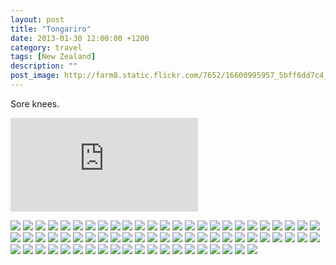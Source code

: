 ```yaml
---
layout: post
title: "Tongariro"
date: 2013-01-30 12:00:00 +1200
category: travel
tags: [New Zealand]
description: ""
post_image: http://farm8.static.flickr.com/7652/16600995957_5bff6dd7c4_o.jpg
---
```

Sore knees.

<div class="google-maps">  
<iframe src="https://www.google.com/maps/d/embed?mid=zLNzl8v_LJ0w.knDBuWFWVURg" frameborder="0" style="border:0"></iframe>  
</div>

[![](http://farm3.static.flickr.com/2883/9589188242_e69dda48a0_c.jpg)](http://farm3.static.flickr.com/2883/9589188242_e9715775d2_o.jpg)
[![](http://farm4.static.flickr.com/3792/9586394791_e66df29d50_c.jpg)](http://farm4.static.flickr.com/3792/9586394791_e7ea5c548e_o.jpg)
[![](http://farm6.static.flickr.com/5492/9586395059_04cf570ec4_c.jpg)](http://farm6.static.flickr.com/5492/9586395059_a1c77c28f3_o.jpg)
[![](http://farm4.static.flickr.com/3738/9589189594_5d1f203dfd_c.jpg)](http://farm4.static.flickr.com/3738/9589189594_517fcdd7bc_o.jpg)
[![](http://farm8.static.flickr.com/7331/9589190556_615c9908f4_c.jpg)](http://farm8.static.flickr.com/7331/9589190556_f1a1437ac7_o.jpg)
[![](http://farm8.static.flickr.com/7331/9589191178_a6c24547c7_c.jpg)](http://farm8.static.flickr.com/7331/9589191178_33ef1dc285_o.jpg)
[![](http://farm6.static.flickr.com/5326/9586397707_d092fdbf8e_c.jpg)](http://farm6.static.flickr.com/5326/9586397707_edb3b33154_o.jpg)
[![](http://farm8.static.flickr.com/7363/9589192946_0b32a49a9c_c.jpg)](http://farm8.static.flickr.com/7363/9589192946_b1eb29b845_o.jpg)
[![](http://farm6.static.flickr.com/5504/9586399205_a6e3b9671b_c.jpg)](http://farm6.static.flickr.com/5504/9586399205_a821894a62_o.jpg)
[![](http://farm4.static.flickr.com/3756/9589194232_a1530a9f22_c.jpg)](http://farm4.static.flickr.com/3756/9589194232_84329f388b_o.jpg)
[![](http://farm8.static.flickr.com/7325/9589194788_0ce50cdcb4_c.jpg)](http://farm8.static.flickr.com/7325/9589194788_d677025ec0_o.jpg)
[![](http://farm4.static.flickr.com/3694/9586401401_af6c3f3ca8_c.jpg)](http://farm4.static.flickr.com/3694/9586401401_3f1756edd2_o.jpg)
[![](http://farm6.static.flickr.com/5550/9586402069_73b239a294_c.jpg)](http://farm6.static.flickr.com/5550/9586402069_2d79a12194_o.jpg)
[![](http://farm4.static.flickr.com/3711/9589197124_00339e0fa4_c.jpg)](http://farm4.static.flickr.com/3711/9589197124_3b9385af49_o.jpg)
[![](http://farm3.static.flickr.com/2832/9589197882_5cec275524_c.jpg)](http://farm3.static.flickr.com/2832/9589197882_7893566aa8_o.jpg)
[![](http://farm8.static.flickr.com/7455/9586404415_7c303c9d04_c.jpg)](http://farm8.static.flickr.com/7455/9586404415_d082b7cf41_o.jpg)
[![](http://farm4.static.flickr.com/3742/9586405201_c04cccf710_c.jpg)](http://farm4.static.flickr.com/3742/9586405201_cd3bd12c11_o.jpg)
[![](http://farm6.static.flickr.com/5451/9586405919_74089e7e79_c.jpg)](http://farm6.static.flickr.com/5451/9586405919_ae702126ea_o.jpg)
[![](http://farm6.static.flickr.com/5446/9589201332_76842e8900_c.jpg)](http://farm6.static.flickr.com/5446/9589201332_9e9ce803b0_o.jpg)
[![](http://farm8.static.flickr.com/7386/9589202036_c5dee05fff_c.jpg)](http://farm8.static.flickr.com/7386/9589202036_ccf33fb8d6_o.jpg)
[![](http://farm8.static.flickr.com/7372/9586408263_5864960707_c.jpg)](http://farm8.static.flickr.com/7372/9586408263_8979468ebc_o.jpg)
[![](http://farm3.static.flickr.com/2808/9586409023_4791cb97fa_c.jpg)](http://farm3.static.flickr.com/2808/9586409023_b297751b7c_o.jpg)
[![](http://farm4.static.flickr.com/3665/9586409815_1183f0643c_c.jpg)](http://farm4.static.flickr.com/3665/9586409815_ee35152056_o.jpg)
[![](http://farm4.static.flickr.com/3805/9589205140_fe10c60dba_c.jpg)](http://farm4.static.flickr.com/3805/9589205140_47c88a5dcb_o.jpg)
[![](http://farm3.static.flickr.com/2858/9586411269_a10cdcef3c_c.jpg)](http://farm3.static.flickr.com/2858/9586411269_8b96bb82e9_o.jpg)
[![](http://farm6.static.flickr.com/5333/9589206378_3d54543e8e_c.jpg)](http://farm6.static.flickr.com/5333/9589206378_20979f12e9_o.jpg)
[![](http://farm6.static.flickr.com/5334/9589207174_a97f0dddaa_c.jpg)](http://farm6.static.flickr.com/5334/9589207174_5ab11b63f4_o.jpg)
[![](http://farm6.static.flickr.com/5502/9586413433_532929e093_c.jpg)](http://farm6.static.flickr.com/5502/9586413433_73ca8690d7_o.jpg)
[![](http://farm4.static.flickr.com/3743/9589208380_8624544307_c.jpg)](http://farm4.static.flickr.com/3743/9589208380_5c45177b43_o.jpg)
[![](http://farm8.static.flickr.com/7454/9589208910_b6f8cdc7e5_c.jpg)](http://farm8.static.flickr.com/7454/9589208910_40558ddb99_o.jpg)
[![](http://farm8.static.flickr.com/7363/9589209340_ccbb4161c9_c.jpg)](http://farm8.static.flickr.com/7363/9589209340_09614afb17_o.jpg)
[![](http://farm8.static.flickr.com/7417/9589209806_3eb1278a31_c.jpg)](http://farm8.static.flickr.com/7417/9589209806_bd2bd430ae_o.jpg)
[![](http://farm8.static.flickr.com/7295/9589210466_3c664c0e09_c.jpg)](http://farm8.static.flickr.com/7295/9589210466_786dd9a143_o.jpg)
[![](http://farm8.static.flickr.com/7292/9589211138_6a91ce4000_c.jpg)](http://farm8.static.flickr.com/7292/9589211138_60e059c7b9_o.jpg)
[![](http://farm8.static.flickr.com/7417/9589211554_0cf7544baf_c.jpg)](http://farm8.static.flickr.com/7417/9589211554_84d9be18fe_o.jpg)
[![](http://farm8.static.flickr.com/7334/9586417627_f294662ea7_c.jpg)](http://farm8.static.flickr.com/7334/9586417627_a54f57d245_o.jpg)
[![](http://farm8.static.flickr.com/7391/9589212706_bc34dc34a7_c.jpg)](http://farm8.static.flickr.com/7391/9589212706_1d1135fdd2_o.jpg)
[![](http://farm8.static.flickr.com/7335/9589213338_b75dcfae5b_c.jpg)](http://farm8.static.flickr.com/7335/9589213338_03947af91a_o.jpg)
[![](http://farm3.static.flickr.com/2874/9589213932_85d3f75a39_c.jpg)](http://farm3.static.flickr.com/2874/9589213932_52703cbc28_o.jpg)
[![](http://farm6.static.flickr.com/5504/9586420057_82fda78936_c.jpg)](http://farm6.static.flickr.com/5504/9586420057_42e764c636_o.jpg)
[![](http://farm3.static.flickr.com/2849/9589215456_923bb1d73f_c.jpg)](http://farm3.static.flickr.com/2849/9589215456_400b263c88_o.jpg)
[![](http://farm4.static.flickr.com/3681/9589216200_2faceaccbb_c.jpg)](http://farm4.static.flickr.com/3681/9589216200_0871f684a1_o.jpg)
[![](http://farm8.static.flickr.com/7395/9586422023_130d23ee86_c.jpg)](http://farm8.static.flickr.com/7395/9586422023_06db559da3_o.jpg)
[![](http://farm6.static.flickr.com/5343/9586422499_d0a14a7023_c.jpg)](http://farm6.static.flickr.com/5343/9586422499_8492761ca8_o.jpg)
[![](http://farm4.static.flickr.com/3782/9586423093_ac7455bf49_c.jpg)](http://farm4.static.flickr.com/3782/9586423093_6b048861d0_o.jpg)
[![](http://farm6.static.flickr.com/5469/9586423727_9caf9055fe_c.jpg)](http://farm6.static.flickr.com/5469/9586423727_3d3d6a37bc_o.jpg)
[![](http://farm4.static.flickr.com/3757/9586424561_ddbb337098_c.jpg)](http://farm4.static.flickr.com/3757/9586424561_9558876a0d_o.jpg)
[![](http://farm8.static.flickr.com/7338/9586425275_7476b1ffcb_c.jpg)](http://farm8.static.flickr.com/7338/9586425275_78459c78de_o.jpg)
[![](http://farm6.static.flickr.com/5504/9589220588_6bced636a8_c.jpg)](http://farm6.static.flickr.com/5504/9589220588_4c16f9d4d8_o.jpg)
[![](http://farm4.static.flickr.com/3802/9589221344_771e4af0ea_c.jpg)](http://farm4.static.flickr.com/3802/9589221344_a4d34e2dfb_o.jpg)
[![](http://farm6.static.flickr.com/5457/9586427051_e861a0b49f_c.jpg)](http://farm6.static.flickr.com/5457/9586427051_05d596f528_o.jpg)
[![](http://farm6.static.flickr.com/5337/9586427625_eefc485ef9_c.jpg)](http://farm6.static.flickr.com/5337/9586427625_2d2b319c61_o.jpg)
[![](http://farm3.static.flickr.com/2814/9589222986_b95dfe0bac_c.jpg)](http://farm3.static.flickr.com/2814/9589222986_8230d61914_o.jpg)
[![](http://farm3.static.flickr.com/2867/9589223742_a1f37a867f_c.jpg)](http://farm3.static.flickr.com/2867/9589223742_12efa3e042_o.jpg)
[![](http://farm6.static.flickr.com/5463/9589224084_d4e38d55b6_c.jpg)](http://farm6.static.flickr.com/5463/9589224084_e6f4f9b984_o.jpg)
[![](http://farm3.static.flickr.com/2838/9586429579_9a95ba48ec_c.jpg)](http://farm3.static.flickr.com/2838/9586429579_66ae4a2116_o.jpg)
[![](http://farm6.static.flickr.com/5461/9589224682_5f2326934d_c.jpg)](http://farm6.static.flickr.com/5461/9589224682_16a0fa69a9_o.jpg)
[![](http://farm8.static.flickr.com/7407/9586430149_7235e40c90_c.jpg)](http://farm8.static.flickr.com/7407/9586430149_327d93ef3b_o.jpg)
[![](http://farm6.static.flickr.com/5472/9589225500_2cc980e087_c.jpg)](http://farm6.static.flickr.com/5472/9589225500_fa6d75b892_o.jpg)
[![](http://farm3.static.flickr.com/2825/9586431285_0b198c6695_c.jpg)](http://farm3.static.flickr.com/2825/9586431285_1319dd989b_o.jpg)
[![](http://farm4.static.flickr.com/3765/9586431905_6d77e0fa6b_c.jpg)](http://farm4.static.flickr.com/3765/9586431905_4b325ec086_o.jpg)
[![](http://farm8.static.flickr.com/7451/9589226920_ec43261531_c.jpg)](http://farm8.static.flickr.com/7451/9589226920_99bda30990_o.jpg)
[![](http://farm4.static.flickr.com/3772/9586432745_f860316319_c.jpg)](http://farm4.static.flickr.com/3772/9586432745_87f103758a_o.jpg)
[![](http://farm4.static.flickr.com/3711/9586433359_9976b51218_c.jpg)](http://farm4.static.flickr.com/3711/9586433359_197266604d_o.jpg)
[![](http://farm6.static.flickr.com/5489/9586434181_93cbe6203f_c.jpg)](http://farm6.static.flickr.com/5489/9586434181_b9f77a360a_o.jpg)
[![](http://farm3.static.flickr.com/2854/9589229610_2019a823c0_c.jpg)](http://farm3.static.flickr.com/2854/9589229610_df5392b891_o.jpg)
[![](http://farm3.static.flickr.com/2837/9586435487_717c934884_c.jpg)](http://farm3.static.flickr.com/2837/9586435487_7aed8e77e4_o.jpg)
[![](http://farm4.static.flickr.com/3688/9586436345_0debc150d1_c.jpg)](http://farm4.static.flickr.com/3688/9586436345_d72f911405_o.jpg)
[![](http://farm8.static.flickr.com/7412/9589231526_ba1f4a1e70_c.jpg)](http://farm8.static.flickr.com/7412/9589231526_abeee377c9_o.jpg)
[![](http://farm8.static.flickr.com/7308/9586437707_b912f9e035_c.jpg)](http://farm8.static.flickr.com/7308/9586437707_a5b1e73728_o.jpg)
